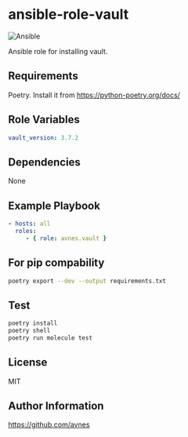 # ansible-role-vault

![Ansible](https://github.com/avnes/ansible-role-vault/actions/workflows/ansible.yaml/badge.svg)

Ansible role for installing vault.

## Requirements

Poetry. Install it from <https://python-poetry.org/docs/>

## Role Variables

```yaml
vault_version: 3.7.2
```

## Dependencies

None

## Example Playbook

```yaml
- hosts: all
  roles:
     - { role: avnes.vault }
```

## For pip compability

```bash
poetry export --dev --output requirements.txt
```

## Test

```bash
poetry install
poetry shell
poetry run molecule test
```

## License

MIT

## Author Information

<https://github.com/avnes>
